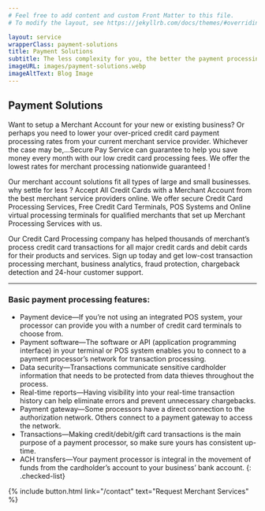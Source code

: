 ```yaml
---
# Feel free to add content and custom Front Matter to this file.
# To modify the layout, see https://jekyllrb.com/docs/themes/#overriding-theme-defaults

layout: service
wrapperClass: payment-solutions
title: Payment Solutions
subtitle: The less complexity for you, the better the payment processing solution is for your business.
imageURL: images/payment-solutions.webp
imageAltText: Blog Image
---
```


## Payment Solutions

Want to setup a Merchant Account for your new or existing business? Or perhaps you need to lower your over-priced credit card payment processing rates from your current merchant service provider. Whichever the case may be,…Secure Pay Service can guarantee to help you save money every month with our low credit card processing fees. We offer the lowest rates for merchant processing nationwide guaranteed !

Our merchant account solutions fit all types of large and small businesses. why settle for less ? Accept All Credit Cards with a Merchant Account from the best merchant service providers online. We offer secure Credit Card Processing Services, Free Credit Card Terminals, POS Systems and Online virtual processing terminals for qualified merchants that set up Merchant Processing Services with us.

Our Credit Card Processing company has helped thousands of merchant’s process credit card transactions for all major credit cards and debit cards for their products and services. Sign up today and get low-cost transaction processing merchant, business analytics, fraud protection, chargeback detection and 24-hour customer support.

---

### Basic payment processing features:

* Payment device—If you’re not using an integrated POS system, your processor can provide you with a number of credit card terminals to choose from.
* Payment software—The software or API (application programming interface) in your terminal or POS system enables you to connect to a payment processor’s network for transaction processing.
* Data security—Transactions communicate sensitive cardholder information that needs to be protected from data thieves throughout the process.
* Real-time reports—Having visibility into your real-time transaction history can help eliminate errors and prevent unnecessary chargebacks.
* Payment gateway—Some processors have a direct connection to the authorization network. Others connect to a payment gateway to access the network.
* Transactions—Making credit/debit/gift card transactions is the main purpose of a payment processor, so make sure yours has consistent up-time.
* ACH transfers—Your payment processor is integral in the movement of funds from the cardholder’s account to your business’ bank account.
{: .checked-list}

{% include button.html link="/contact" text="Request Merchant Services" %}